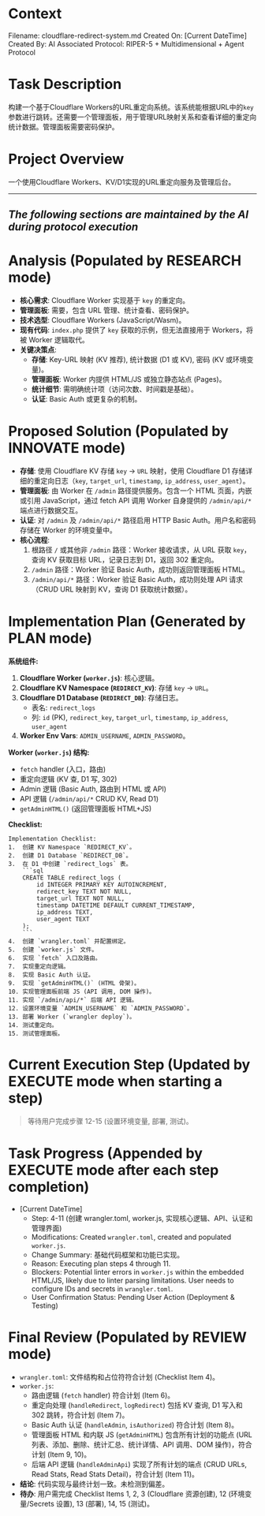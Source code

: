 # Context
Filename: cloudflare-redirect-system.md
Created On: [Current DateTime]
Created By: AI
Associated Protocol: RIPER-5 + Multidimensional + Agent Protocol

# Task Description
构建一个基于Cloudflare Workers的URL重定向系统。该系统能根据URL中的`key`参数进行跳转。还需要一个管理面板，用于管理URL映射关系和查看详细的重定向统计数据。管理面板需要密码保护。

# Project Overview
一个使用Cloudflare Workers、KV/D1实现的URL重定向服务及管理后台。

---
*The following sections are maintained by the AI during protocol execution*
---

# Analysis (Populated by RESEARCH mode)
- **核心需求**: Cloudflare Worker 实现基于 `key` 的重定向。
- **管理面板**: 需要，包含 URL 管理、统计查看、密码保护。
- **技术选型**: Cloudflare Workers (JavaScript/Wasm)。
- **现有代码**: `index.php` 提供了 `key` 获取的示例，但无法直接用于 Workers，将被 Worker 逻辑取代。
- **关键决策点**:
    - **存储**: Key-URL 映射 (KV 推荐), 统计数据 (D1 或 KV), 密码 (KV 或环境变量)。
    - **管理面板**: Worker 内提供 HTML/JS 或独立静态站点 (Pages)。
    - **统计细节**: 需明确统计项（访问次数、时间戳是基础）。
    - **认证**: Basic Auth 或更复杂的机制。

# Proposed Solution (Populated by INNOVATE mode)
- **存储**: 使用 Cloudflare KV 存储 `key` -> `URL` 映射，使用 Cloudflare D1 存储详细的重定向日志（`key`, `target_url`, `timestamp`, `ip_address`, `user_agent`）。
- **管理面板**: 由 Worker 在 `/admin` 路径提供服务。包含一个 HTML 页面，内嵌或引用 JavaScript，通过 fetch API 调用 Worker 自身提供的 `/admin/api/*` 端点进行数据交互。
- **认证**: 对 `/admin` 及 `/admin/api/*` 路径启用 HTTP Basic Auth。用户名和密码存储在 Worker 的环境变量中。
- **核心流程**:
    1. 根路径 `/` 或其他非 `/admin` 路径：Worker 接收请求，从 URL 获取 `key`，查询 KV 获取目标 URL，记录日志到 D1，返回 302 重定向。
    2. `/admin` 路径：Worker 验证 Basic Auth，成功则返回管理面板 HTML。
    3. `/admin/api/*` 路径：Worker 验证 Basic Auth，成功则处理 API 请求（CRUD URL 映射到 KV，查询 D1 获取统计数据）。

# Implementation Plan (Generated by PLAN mode)
**系统组件:**
1.  **Cloudflare Worker (`worker.js`)**: 核心逻辑。
2.  **Cloudflare KV Namespace (`REDIRECT_KV`)**: 存储 `key` -> `URL`。
3.  **Cloudflare D1 Database (`REDIRECT_DB`)**: 存储日志。
    *   表名: `redirect_logs`
    *   列: `id` (PK), `redirect_key`, `target_url`, `timestamp`, `ip_address`, `user_agent`
4.  **Worker Env Vars**: `ADMIN_USERNAME`, `ADMIN_PASSWORD`。

**Worker (`worker.js`) 结构:**
- `fetch` handler (入口，路由)
- 重定向逻辑 (KV 查, D1 写, 302)
- Admin 逻辑 (Basic Auth, 路由到 HTML 或 API)
- API 逻辑 (`/admin/api/*` CRUD KV, Read D1)
- `getAdminHTML()` (返回管理面板 HTML+JS)

**Checklist:**
```
Implementation Checklist:
1.  创建 KV Namespace `REDIRECT_KV`。
2.  创建 D1 Database `REDIRECT_DB`。
3.  在 D1 中创建 `redirect_logs` 表。
    ```sql
    CREATE TABLE redirect_logs (
        id INTEGER PRIMARY KEY AUTOINCREMENT,
        redirect_key TEXT NOT NULL,
        target_url TEXT NOT NULL,
        timestamp DATETIME DEFAULT CURRENT_TIMESTAMP,
        ip_address TEXT,
        user_agent TEXT
    );
    ```
4.  创建 `wrangler.toml` 并配置绑定。
5.  创建 `worker.js` 文件。
6.  实现 `fetch` 入口及路由。
7.  实现重定向逻辑。
8.  实现 Basic Auth 认证。
9.  实现 `getAdminHTML()` (HTML 骨架)。
10. 实现管理面板前端 JS (API 调用, DOM 操作)。
11. 实现 `/admin/api/*` 后端 API 逻辑。
12. 设置环境变量 `ADMIN_USERNAME` 和 `ADMIN_PASSWORD`。
13. 部署 Worker (`wrangler deploy`)。
14. 测试重定向。
15. 测试管理面板。
```

# Current Execution Step (Updated by EXECUTE mode when starting a step)
> 等待用户完成步骤 12-15 (设置环境变量, 部署, 测试)。

# Task Progress (Appended by EXECUTE mode after each step completion)
*   [Current DateTime]
    *   Step: 4-11 (创建 wrangler.toml, worker.js, 实现核心逻辑、API、认证和管理界面)
    *   Modifications: Created `wrangler.toml`, created and populated `worker.js`.
    *   Change Summary: 基础代码框架和功能已实现。
    *   Reason: Executing plan steps 4 through 11.
    *   Blockers: Potential linter errors in `worker.js` within the embedded HTML/JS, likely due to linter parsing limitations. User needs to configure IDs and secrets in `wrangler.toml`.
    *   User Confirmation Status: Pending User Action (Deployment & Testing)

# Final Review (Populated by REVIEW mode)
- `wrangler.toml`: 文件结构和占位符符合计划 (Checklist Item 4)。
- `worker.js`: 
    - 路由逻辑 (`fetch` handler) 符合计划 (Item 6)。
    - 重定向处理 (`handleRedirect`, `logRedirect`) 包括 KV 查询, D1 写入和 302 跳转，符合计划 (Item 7)。
    - Basic Auth 认证 (`handleAdmin`, `isAuthorized`) 符合计划 (Item 8)。
    - 管理面板 HTML 和内联 JS (`getAdminHTML`) 包含所有计划的功能点 (URL 列表、添加、删除、统计汇总、统计详情、API 调用、DOM 操作)，符合计划 (Item 9, 10)。
    - 后端 API 逻辑 (`handleAdminApi`) 实现了所有计划的端点 (CRUD URLs, Read Stats, Read Stats Detail)，符合计划 (Item 11)。
- **结论**: 代码实现与最终计划一致。未检测到偏差。
- **待办**: 用户需完成 Checklist Items 1, 2, 3 (Cloudflare 资源创建), 12 (环境变量/Secrets 设置), 13 (部署), 14, 15 (测试)。 